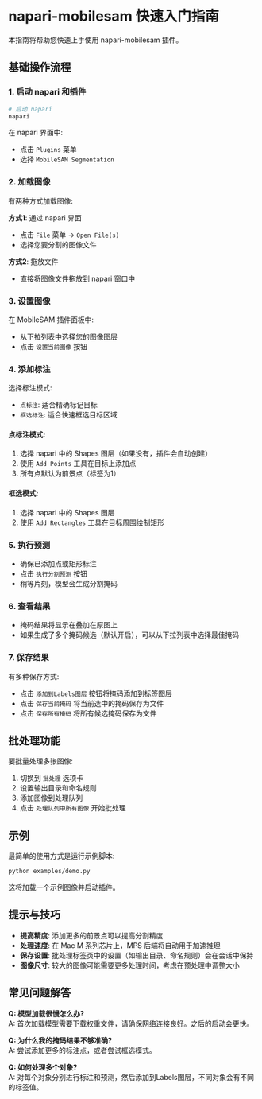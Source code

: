 # napari-mobilesam 快速入门指南

本指南将帮助您快速上手使用 napari-mobilesam 插件。

## 基础操作流程

### 1. 启动 napari 和插件

```bash
# 启动 napari
napari
```

在 napari 界面中:
- 点击 `Plugins` 菜单
- 选择 `MobileSAM Segmentation`

### 2. 加载图像

有两种方式加载图像:

**方式1**: 通过 napari 界面
- 点击 `File` 菜单 -> `Open File(s)`
- 选择您要分割的图像文件

**方式2**: 拖放文件
- 直接将图像文件拖放到 napari 窗口中

### 3. 设置图像

在 MobileSAM 插件面板中:
- 从下拉列表中选择您的图像图层
- 点击 `设置当前图像` 按钮

### 4. 添加标注

选择标注模式:
- `点标注`: 适合精确标记目标
- `框选标注`: 适合快速框选目标区域

#### 点标注模式:
1. 选择 napari 中的 Shapes 图层（如果没有，插件会自动创建）
2. 使用 `Add Points` 工具在目标上添加点
3. 所有点默认为前景点（标签为1）

#### 框选模式:
1. 选择 napari 中的 Shapes 图层
2. 使用 `Add Rectangles` 工具在目标周围绘制矩形

### 5. 执行预测

- 确保已添加点或矩形标注
- 点击 `执行分割预测` 按钮
- 稍等片刻，模型会生成分割掩码

### 6. 查看结果

- 掩码结果将显示在叠加在原图上
- 如果生成了多个掩码候选（默认开启），可以从下拉列表中选择最佳掩码

### 7. 保存结果

有多种保存方式:
- 点击 `添加到Labels图层` 按钮将掩码添加到标签图层
- 点击 `保存当前掩码` 将当前选中的掩码保存为文件
- 点击 `保存所有掩码` 将所有候选掩码保存为文件

## 批处理功能

要批量处理多张图像:

1. 切换到 `批处理` 选项卡
2. 设置输出目录和命名规则
3. 添加图像到处理队列
4. 点击 `处理队列中所有图像` 开始批处理

## 示例

最简单的使用方式是运行示例脚本:

```bash
python examples/demo.py
```

这将加载一个示例图像并启动插件。

## 提示与技巧

- **提高精度**: 添加更多的前景点可以提高分割精度
- **处理速度**: 在 Mac M 系列芯片上，MPS 后端将自动用于加速推理
- **保存设置**: 批处理标签页中的设置（如输出目录、命名规则）会在会话中保持
- **图像尺寸**: 较大的图像可能需要更多处理时间，考虑在预处理中调整大小

## 常见问题解答

**Q: 模型加载很慢怎么办?**  
A: 首次加载模型需要下载权重文件，请确保网络连接良好。之后的启动会更快。

**Q: 为什么我的掩码结果不够准确?**  
A: 尝试添加更多的标注点，或者尝试框选模式。

**Q: 如何处理多个对象?**  
A: 对每个对象分别进行标注和预测，然后添加到Labels图层，不同对象会有不同的标签值。 
